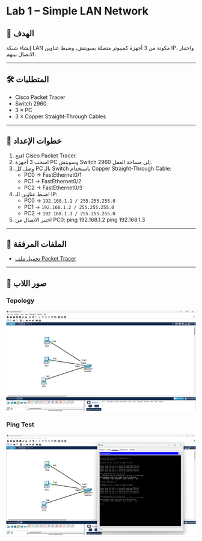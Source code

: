 # Lab 1 – Simple LAN Network

## 🎯 الهدف
إنشاء شبكة LAN مكونة من 3 أجهزة كمبيوتر متصلة بسويتش، وضبط عناوين IP، واختبار الاتصال بينهم.

---

## 🛠 المتطلبات
- Cisco Packet Tracer
- Switch 2960
- 3 × PC
- 3 × Copper Straight-Through Cables

---

## 📍 خطوات الإعداد
1. افتح Cisco Packet Tracer.
2. اسحب 3 أجهزة PC وسويتش Switch 2960 إلى مساحة العمل.
3. وصل كل PC بالـ Switch باستخدام Copper Straight-Through Cable:
   - PC0 → FastEthernet0/1
   - PC1 → FastEthernet0/2
   - PC2 → FastEthernet0/3
4. اضبط عناوين الـ IP:
   - PC0 → `192.168.1.1 / 255.255.255.0`
   - PC1 → `192.168.1.2 / 255.255.255.0`
   - PC2 → `192.168.1.3 / 255.255.255.0`
5. اختبر الاتصال من PC0:
 ping 192.168.1.2
ping 192.168.1.3

---

## 📂 الملفات المرفقة
- [تحميل ملف Packet Tracer](./Lab1_SimpleLAN.pkt)

---

## 📸 صور اللاب

### Topology
![Topology](./topology.png)

### Ping Test
![Ping Test](./ping-test.png)
